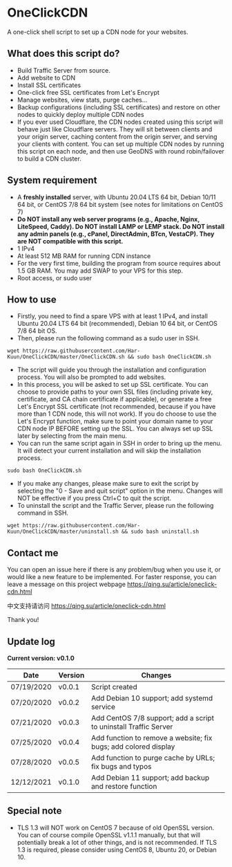 # OneClickCDN
A one-click shell script to set up a CDN node for your websites.

## What does this script do?
* Build Traffic Server from source.
* Add website to CDN
* Install SSL certificates
* One-click free SSL certificates from Let's Encrypt
* Manage websites, view stats, purge caches...
* Backup configurations (including SSL certificates) and restore on other nodes to quickly deploy multiple CDN nodes
* If you ever used Cloudflare, the CDN nodes created using this script will behave just like Cloudflare servers.  They will sit between clients and your origin server, caching content from the origin server, and serving your clients with content.  You can set up multiple CDN nodes by running this script on each node, and then use GeoDNS with round robin/failover to build a CDN cluster.

## System requirement
* A __freshly installed__ server, with Ubuntu 20.04 LTS 64 bit, Debian 10/11 64 bit, or CentOS 7/8 64 bit system (see notes for limitations on CentOS 7)
* __Do NOT install any web server programs (e.g., Apache, Nginx, LiteSpeed, Caddy).  Do NOT install LAMP or LEMP stack.  Do NOT install any admin panels (e.g., cPanel, DirectAdmin, BTcn, VestaCP).  They are NOT compatible with this script.__
* 1 IPv4
* At least 512 MB RAM for running CDN instance
* For the very first time, building the program from source requires about 1.5 GB RAM.  You may add SWAP to your VPS for this step.
* Root access, or sudo user

## How to use
* Firstly, you need to find a spare VPS with at least 1 IPv4, and install Ubuntu 20.04 LTS 64 bit (recommended), Debian 10 64 bit, or CentOS 7/8 64 bit OS.
* Then, please run the following command as a sudo user in SSH.
```
wget https://raw.githubusercontent.com/Har-Kuun/OneClickCDN/master/OneClickCDN.sh && sudo bash OneClickCDN.sh
```
* The script will guide you through the installation and configuration process.  You will also be prompted to add websites.
* In this process, you will be asked to set up SSL certificate.  You can choose to provide paths to your own SSL files (including private key, certificate, and CA chain certificate if applicable), or generate a free Let's Encrypt SSL certificate (not recommended, because if you have more than 1 CDN node, this will not work).  If you do choose to use the Let's Encrypt function, make sure to point your domain name to your CDN node IP BEFORE setting up the SSL.  You can always set up SSL later by selecting from the main menu.
* You can run the same script again in SSH in order to bring up the menu.  It will detect your current installation and will skip the installation process.
```
sudo bash OneClickCDN.sh
```
* If you make any changes, please make sure to exit the script by selecting the "0 - Save and quit script" option in the menu.  Changes will NOT be effective if you press Ctrl+C to quit the script.
* To uninstall the script and the Traffic Server, please run the following command in SSH.
```
wget https://raw.githubusercontent.com/Har-Kuun/OneClickCDN/master/uninstall.sh && sudo bash uninstall.sh
```


## Contact me
You can open an issue here if there is any problem/bug when you use it, or would like a new feature to be implemented.
For faster response, you can leave a message on this project webpage https://qing.su/article/oneclick-cdn.html

中文支持请访问 https://qing.su/article/oneclick-cdn.html

Thank you!

## Update log
 __Current version: v0.1.0__

|Date|Version|Changes|
|---|---|---|
|07/19/2020|v0.0.1|Script created|
|07/20/2020|v0.0.2|Add Debian 10 support; add systemd service|
|07/21/2020|v0.0.3|Add CentOS 7/8 support; add a script to uninstall Traffic Server|
|07/25/2020|v0.0.4|Add function to remove a website; fix bugs; add colored display|
|07/28/2020|v0.0.5|Add function to purge cache by URLs; fix bugs and typos|
|12/12/2021|v0.1.0|Add Debian 11 support; add backup and restore function|

## Special note
* TLS 1.3 will NOT work on CentOS 7 because of old OpenSSL version.  You can of course compile OpenSSL v1.1.1 manually, but that will potentially break a lot of other things, and is not recommended.  If TLS 1.3 is required, please consider using CentOS 8, Ubuntu 20, or Debian 10. 
